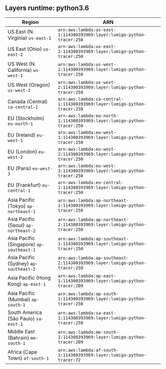 Layers runtime: python3.6
----
| Region | ARN |
| --- | --- |
|US East (N. Virginia)  `us-east-1`|`arn:aws:lambda:us-east-1:114300393969:layer:lumigo-python-tracer:250`|
|US East (Ohio)  `us-east-2`|`arn:aws:lambda:us-east-2:114300393969:layer:lumigo-python-tracer:250`|
|US West (N. California)  `us-west-1`|`arn:aws:lambda:us-west-1:114300393969:layer:lumigo-python-tracer:250`|
|US West (Oregon)  `us-west-2`|`arn:aws:lambda:us-west-2:114300393969:layer:lumigo-python-tracer:250`|
|Canada (Central)  `ca-central-1`|`arn:aws:lambda:ca-central-1:114300393969:layer:lumigo-python-tracer:250`|
|EU (Stockholm)  `eu-north-1`|`arn:aws:lambda:eu-north-1:114300393969:layer:lumigo-python-tracer:250`|
|EU (Ireland)  `eu-west-1`|`arn:aws:lambda:eu-west-1:114300393969:layer:lumigo-python-tracer:250`|
|EU (London)  `eu-west-2`|`arn:aws:lambda:eu-west-2:114300393969:layer:lumigo-python-tracer:250`|
|EU (Paris)  `eu-west-3`|`arn:aws:lambda:eu-west-3:114300393969:layer:lumigo-python-tracer:250`|
|EU (Frankfurt)  `eu-central-1`|`arn:aws:lambda:eu-central-1:114300393969:layer:lumigo-python-tracer:250`|
|Asia Pacific (Tokyo)  `ap-northeast-1`|`arn:aws:lambda:ap-northeast-1:114300393969:layer:lumigo-python-tracer:250`|
|Asia Pacific (Seoul)  `ap-northeast-2`|`arn:aws:lambda:ap-northeast-2:114300393969:layer:lumigo-python-tracer:250`|
|Asia Pacific (Singapore)  `ap-southeast-1`|`arn:aws:lambda:ap-southeast-1:114300393969:layer:lumigo-python-tracer:250`|
|Asia Pacific (Sydney)  `ap-southeast-2`|`arn:aws:lambda:ap-southeast-2:114300393969:layer:lumigo-python-tracer:250`|
|Asia Pacific (Hong Kong)  `ap-east-1`|`arn:aws:lambda:ap-east-1:114300393969:layer:lumigo-python-tracer:209`|
|Asia Pacific (Mumbai)  `ap-south-1`|`arn:aws:lambda:ap-south-1:114300393969:layer:lumigo-python-tracer:250`|
|South America (São Paulo)  `sa-east-1`|`arn:aws:lambda:sa-east-1:114300393969:layer:lumigo-python-tracer:250`|
|Middle East (Bahrain)  `me-south-1`|`arn:aws:lambda:me-south-1:114300393969:layer:lumigo-python-tracer:209`|
|Africa (Cape Town)  `af-south-1`|`arn:aws:lambda:af-south-1:114300393969:layer:lumigo-python-tracer:72`|
